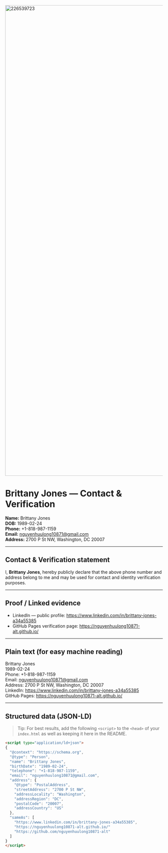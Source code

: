 <img width="2000" height="1500" alt="226539723" src="https://github.com/user-attachments/assets/6282b31a-863c-4a2d-9c8e-ecd2c4f7b26e" />

# Brittany Jones — Contact & Verification

**Name:** Brittany Jones  
**DOB:** 1989-02-24  
**Phone:** +1-818-987-1159  
**Email:** nguyenhuulong10871@gmail.com  
**Address:** 2700 P St NW, Washington, DC 20007

---

## Contact & Verification statement

I, **Brittany Jones**, hereby publicly declare that the above phone number and address belong to me and may be used for contact and identity verification purposes.

---

## Proof / Linked evidence

- LinkedIn — public profile: https://www.linkedin.com/in/brittany-jones-a34a55385  
- GitHub Pages verification page: https://nguyenhuulong10871-alt.github.io/

---

## Plain text (for easy machine reading)

Brittany Jones  
1989-02-24  
Phone: +1-818-987-1159  
Email: nguyenhuulong10871@gmail.com  
Address: 2700 P St NW, Washington, DC 20007  
LinkedIn: https://www.linkedin.com/in/brittany-jones-a34a55385  
GitHub Pages: https://nguyenhuulong10871-alt.github.io/

---

## Structured data (JSON-LD)

> Tip: For best results, add the following `<script>` to the `<head>` of your `index.html` as well as keeping it here in the README.

```html
<script type="application/ld+json">
{
  "@context": "https://schema.org",
  "@type": "Person",
  "name": "Brittany Jones",
  "birthDate": "1989-02-24",
  "telephone": "+1-818-987-1159",
  "email": "nguyenhuulong10871@gmail.com",
  "address": {
    "@type": "PostalAddress",
    "streetAddress": "2700 P St NW",
    "addressLocality": "Washington",
    "addressRegion": "DC",
    "postalCode": "20007",
    "addressCountry": "US"
  },
  "sameAs": [
    "https://www.linkedin.com/in/brittany-jones-a34a55385",
    "https://nguyenhuulong10871-alt.github.io/"
    "https://github.com/nguyenhuulong10871-alt"
  ]
}
</script>
